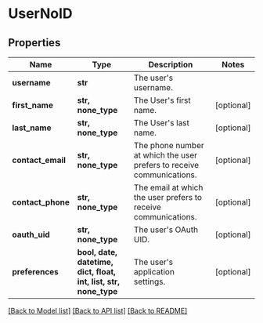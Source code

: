 # UserNoID

## Properties
Name | Type | Description | Notes
------------ | ------------- | ------------- | -------------
**username** | **str** | The user&#39;s username. | 
**first_name** | **str, none_type** | The User&#39;s first name. | [optional] 
**last_name** | **str, none_type** | The User&#39;s last name. | [optional] 
**contact_email** | **str, none_type** | The phone number at which the user prefers to receive communications. | [optional] 
**contact_phone** | **str, none_type** | The email at which the user prefers to receive communications. | [optional] 
**oauth_uid** | **str, none_type** | The user&#39;s OAuth UID. | [optional] 
**preferences** | **bool, date, datetime, dict, float, int, list, str, none_type** | The user&#39;s application settings. | [optional] 

[[Back to Model list]](../README.md#documentation-for-models) [[Back to API list]](../README.md#documentation-for-api-endpoints) [[Back to README]](../README.md)


